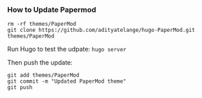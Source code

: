 ### How to Update Papermod

```
rm -rf themes/PaperMod
git clone https://github.com/adityatelange/hugo-PaperMod.git themes/PaperMod
```

Run Hugo to test the udpate: `hugo server`

Then push the update:

```
git add themes/PaperMod
git commit -m "Updated PaperMod theme"
git push
```
